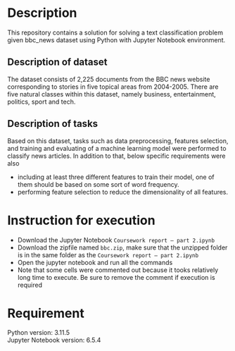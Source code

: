 # Description

This repository contains a solution for solving a text classification problem given bbc_news dataset using Python with Jupyter Notebook environment.

## Description of dataset
The dataset consists of 2,225 documents from the BBC news website corresponding to stories in five topical areas from 2004-2005.
There are five natural classes within this dataset, namely business, entertainment, politics, sport and tech.

## Description of tasks
Based on this dataset, tasks such as data preprocessing, features selection, and training and evaluating of a machine learning model were performed to classify news articles.
In addition to that, below specific requirements were also 
- including at least three different features to train their model, one of them should be based on some sort of word frequency.
- performing feature selection to reduce the dimensionality of all features.

# Instruction for execution
- Download the Jupyter Notebook `Coursework report – part 2.ipynb`
- Download the zipfile named `bbc.zip`, make sure that the unzipped folder is in the same folder as the `Coursework report – part 2.ipynb`
- Open the jupyter notebook and run all the commands
- Note that some cells were commented out because it tooks relatively long time to execute. Be sure to remove the comment if execution is required

# Requirement
Python version: 3.11.5 <br>
Jupyter Notebook version: 6.5.4 <br>
